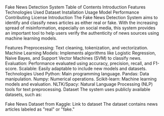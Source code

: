Fake News Detection System
Table of Contents
Introduction
Features
Technologies Used
Dataset
Installation
Usage
Model Performance
Contributing
License
Introduction
The Fake News Detection System aims to identify and classify news articles as either real or fake. With the increasing spread of misinformation, especially on social media, this system provides an important tool to help users verify the authenticity of news sources using machine learning models.

Features
Preprocessing: Text cleaning, tokenization, and vectorization.
Machine Learning Models: Implements algorithms like Logistic Regression, Naive Bayes, and Support Vector Machines (SVM) to classify news.
Evaluation: Performance evaluated using accuracy, precision, recall, and F1-score.
Scalable: Easily adaptable to include new models and datasets.
Technologies Used
Python: Main programming language.
Pandas: Data manipulation.
Numpy: Numerical operations.
Scikit-learn: Machine learning models and evaluation.
NLTK/Spacy: Natural Language Processing (NLP) tools for text preprocessing.
Dataset
The system uses publicly available datasets, such as:

Fake News Dataset from Kaggle: Link to dataset
The dataset contains news articles labeled as "real" or "fake."
